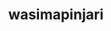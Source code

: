 ---
title: wasimapinjari
github: https://github.com/wasimapinjari
mode: dark
transition: 3s
archetype:
  - Little Bit of Everything
---